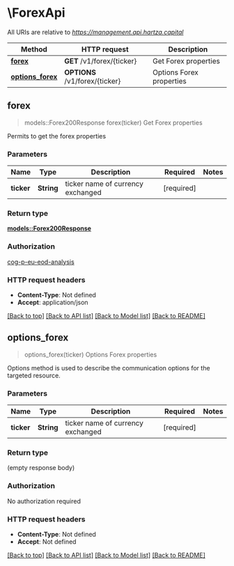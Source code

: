 # \ForexApi

All URIs are relative to *https://management.api.hartza.capital*

Method | HTTP request | Description
------------- | ------------- | -------------
[**forex**](ForexApi.md#forex) | **GET** /v1/forex/{ticker} | Get Forex properties
[**options_forex**](ForexApi.md#options_forex) | **OPTIONS** /v1/forex/{ticker} | Options Forex properties



## forex

> models::Forex200Response forex(ticker)
Get Forex properties

Permits to get the forex properties

### Parameters


Name | Type | Description  | Required | Notes
------------- | ------------- | ------------- | ------------- | -------------
**ticker** | **String** | ticker name of currency exchanged | [required] |

### Return type

[**models::Forex200Response**](Forex_200_response.md)

### Authorization

[cog-p-eu-eod-analysis](../README.md#cog-p-eu-eod-analysis)

### HTTP request headers

- **Content-Type**: Not defined
- **Accept**: application/json

[[Back to top]](#) [[Back to API list]](../README.md#documentation-for-api-endpoints) [[Back to Model list]](../README.md#documentation-for-models) [[Back to README]](../README.md)


## options_forex

> options_forex(ticker)
Options Forex properties

Options method is used to describe the communication options for the targeted resource.

### Parameters


Name | Type | Description  | Required | Notes
------------- | ------------- | ------------- | ------------- | -------------
**ticker** | **String** | ticker name of currency exchanged | [required] |

### Return type

 (empty response body)

### Authorization

No authorization required

### HTTP request headers

- **Content-Type**: Not defined
- **Accept**: Not defined

[[Back to top]](#) [[Back to API list]](../README.md#documentation-for-api-endpoints) [[Back to Model list]](../README.md#documentation-for-models) [[Back to README]](../README.md)

